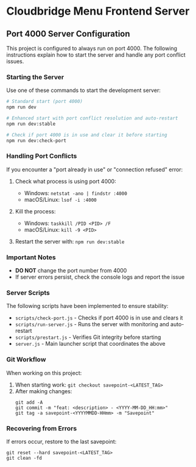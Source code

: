 # Cloudbridge Menu Frontend Server

## Port 4000 Server Configuration

This project is configured to always run on port 4000. The following instructions explain how to start the server and handle any port conflict issues.

### Starting the Server

Use one of these commands to start the development server:

```bash
# Standard start (port 4000)
npm run dev

# Enhanced start with port conflict resolution and auto-restart
npm run dev:stable

# Check if port 4000 is in use and clear it before starting
npm run dev:check-port
```

### Handling Port Conflicts

If you encounter a "port already in use" or "connection refused" error:

1. Check what process is using port 4000:
   - Windows: `netstat -ano | findstr :4000`
   - macOS/Linux: `lsof -i :4000`

2. Kill the process:
   - Windows: `taskkill /PID <PID> /F`
   - macOS/Linux: `kill -9 <PID>`

3. Restart the server with: `npm run dev:stable`

### Important Notes

- **DO NOT** change the port number from 4000
- If server errors persist, check the console logs and report the issue

### Server Scripts

The following scripts have been implemented to ensure stability:

- `scripts/check-port.js` - Checks if port 4000 is in use and clears it
- `scripts/run-server.js` - Runs the server with monitoring and auto-restart
- `scripts/prestart.js` - Verifies Git integrity before starting
- `server.js` - Main launcher script that coordinates the above

### Git Workflow

When working on this project:

1. When starting work: `git checkout savepoint-<LATEST_TAG>`
2. After making changes: 
   ```
   git add -A
   git commit -m "feat: <description> - <YYYY-MM-DD_HH:mm>"
   git tag -a savepoint-<YYYYMMDD-HHmm> -m "Savepoint"
   ```

### Recovering from Errors

If errors occur, restore to the last savepoint:
```
git reset --hard savepoint-<LATEST_TAG>
git clean -fd
```